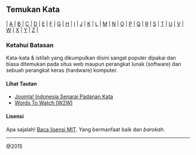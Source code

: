 ## Temukan Kata

| [A](/A-Z/A.md) | [B](/A-Z/B.md) | [C](/A-Z/C.md) | [D](/A-Z/D.md) | [E](/A-Z/E.md) | [F](/A-Z/F.md) | [G](/A-Z/G.md) | [H](/A-Z/H.md) | [I](/A-Z/I.md) | [J](/A-Z/J.md) | [K](/A-Z/K.md) | [L](/A-Z/L.md) | [M](/A-Z/M.md) | [N](/A-Z/N.md) | [O](/A-Z/O.md) | [P](/A-Z/P.md) | [Q](/A-Z/Q.md) | [R](/A-Z/R.md) | [S](/A-Z/S.md) | [T](/A-Z/T.md) | [U](/A-Z/U.md) | [V](/A-Z/V.md) | [W](/A-Z/W.md) | [X](/A-Z/X.md) | [Y](/A-Z/Y.md) | [Z](/A-Z/Z.md) |

### Ketahui Batasan

Kata-kata & istilah yang dikumpulkan disini sangat populer dipakai dan biasa ditemukan pada situs web maupun perangkat lunak (software) dan sebuah perangkat keras (hardware) komputer.

#### Lihat Tautan
* [Joomla! Indonesia Senarai Padanan Kata](http://www.id-joomla.com/forum/26-terjemahan-joomla/101794-senarai-padanan-istilah-komputer)
* [Words To Watch (W2W)](https://github.com/joomla/user-interface-text/blob/master/words2watch.md)

#### Lisensi
Apa sajalah! [Baca lisensi MIT](/License/lisensi.txt). Yang bermanfaat baik dan *barokah*.

---
@2015

